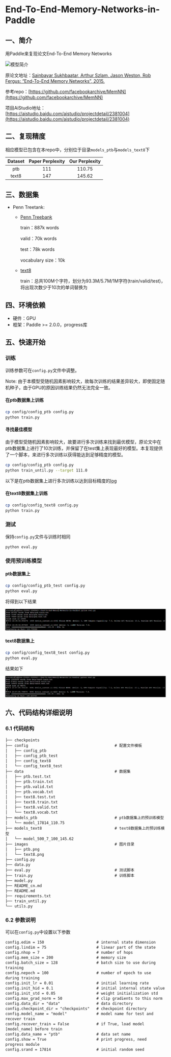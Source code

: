 # End-To-End-Memory-Networks-in-Paddle
## 一、简介

用Paddle来复现论文End-To-End Memory Networks 

![模型简介](./images/model_introduction.png)

原论文地址：[Sainbayar Sukhbaatar, Arthur Szlam, Jason Weston, Rob Fergus: “End-To-End Memory Networks”, 2015.](https://arxiv.org/pdf/1503.08895v5.pdf)

参考repo：[https://github.com/facebookarchive/MemNN](https://github.com/facebookarchive/MemNN)

项目AiStudio地址：[https://aistudio.baidu.com/aistudio/projectdetail/2381004](https://aistudio.baidu.com/aistudio/projectdetail/2381004)

## 二、复现精度

相应模型已包含在本repo中，分别位于目录`models_ptb`与`models_text8`下

| Dataset | Paper Perplexity | Our Perplexity |
| :-----: | :--------------: | :------------: |
|   ptb   |       111        |     110.75     |
|  text8  |       147        |     145.62     |

## 三、数据集

* Penn Treetank:

    * [Penn Treebank](https://aistudio.baidu.com/aistudio/datasetdetail/108805) 

        train：887k words

        valid：70k words

        test：78k words

        vocabulary  size：10k

    * [text8](https://aistudio.baidu.com/aistudio/datasetdetail/108807)

        train：总共100M个字符，划分为93.3M/5.7M/1M字符(train/valid/test)，将出现次数少于10次的单词替换为<UNK>

## 四、环境依赖

* 硬件：GPU
* 框架：Paddle >= 2.0.0，progress库

## 五、快速开始

### 训练

训练参数可在`config.py`文件中调整。

Note: 由于本模型受随机因素影响较大，故每次训练的结果差异较大，即使固定随机种子，由于GPU的原因训练结果仍然无法完全一致。

#### 在ptb数据集上训练

```bash
cp config/config_ptb config.py
python train.py
```

#### 寻找最佳模型

由于模型受随机因素影响较大，故要进行多次训练来找到最优模型，原论文中在ptb数据集上进行了10次训练，并保留了在test集上表现最好的模型。本复现提供了一个脚本，来进行多次训练以获得能达到足够精度的模型。

```bash
cp config/config_ptb config.py
python train_until.py --target 111.0
```

以下是在ptb数据集上进行多次训练以达到目标精度的[log](./log/ptb_train_until.log)

#### 在text8数据集上训练

```bash
cp config/config_text8 config.py
python train.py
```

### 测试

保持`config.py`文件与训练时相同

```
python eval.py
```

### 使用预训练模型

#### ptb数据集上

```bash
cp config/config_ptb_test config.py
python eval.py
```

将得到以下结果

![](image/test_ptb.png)

#### text8数据集上

```bash
cp config/config_text8_test config.py
python eval.py
```

结果如下

![](image/test_text8.png)

## 六、代码结构详细说明

### 6.1 代码结构

```
├── checkpoints
├── config										# 配置文件模板
│   ├── config_ptb
│   ├── config_ptb_test
│   ├── config_text8
│   └── config_text8_test
├── data										# 数据集
│   ├── ptb.test.txt
│   ├── ptb.train.txt
│   ├── ptb.valid.txt
│   ├── ptb.vocab.txt
│   ├── text8.test.txt
│   ├── text8.train.txt
│   ├── text8.valid.txt
│   └── text8.vocab.txt
├── models_ptb									# ptb数据集上的预训练模型
│   └── model_17814_110.75
├── models_text8								# text8数据集上的预训练模型
│   └── model_500_7_100_145.62
├── images										# 图片目录
│   ├── ptb.png
│   └── text8.png
├── config.py
├── data.py
├── eval.py										# 测试脚本
├── train.py									# 训练脚本
├── model.py
├── README_cn.md
├── README.md
├── requirements.txt
├── train_until.py
└── utils.py
```

### 6.2 参数说明

可以在`config.py`中设置以下参数

```
config.edim = 150                       # internal state dimension
config.lindim = 75                      # linear part of the state
config.nhop = 7                         # number of hops
config.mem_size = 200                   # memory size
config.batch_size = 128                 # batch size to use during training
config.nepoch = 100                     # number of epoch to use during training
config.init_lr = 0.01                   # initial learning rate
config.init_hid = 0.1                   # initial internal state value
config.init_std = 0.05                  # weight initialization std
config.max_grad_norm = 50               # clip gradients to this norm
config.data_dir = "data"                # data directory
config.checkpoint_dir = "checkpoints"   # checkpoint directory
config.model_name = "model"             # model name for test and recover train
config.recover_train = False            # if True, load model [model_name] before train
config.data_name = "ptb"                # data set name
config.show = True                      # print progress, need progress module
config.srand = 17814                    # initial random seed
```

